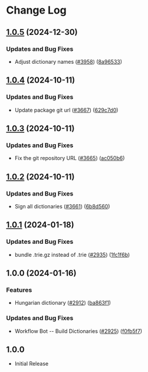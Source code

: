 # Change Log

## [1.0.5](https://github.com/khulnasoft/codetypo-dicts/compare/@codetypo/dict-hu-hu@1.0.4...@codetypo/dict-hu-hu@1.0.5) (2024-12-30)


### Updates and Bug Fixes

* Adjust dictionary names ([#3958](https://github.com/khulnasoft/codetypo-dicts/issues/3958)) ([8a96533](https://github.com/khulnasoft/codetypo-dicts/commit/8a96533bec21280103740868b81559437c413501))

## [1.0.4](https://github.com/khulnasoft/codetypo-dicts/compare/@codetypo/dict-hu-hu@1.0.3...@codetypo/dict-hu-hu@1.0.4) (2024-10-11)


### Updates and Bug Fixes

* Update package git url ([#3667](https://github.com/khulnasoft/codetypo-dicts/issues/3667)) ([629c7d0](https://github.com/khulnasoft/codetypo-dicts/commit/629c7d0a5e1bacad1d3874b1f8372edc3494ef97))

## [1.0.3](https://github.com/khulnasoft/codetypo-dicts/compare/@codetypo/dict-hu-hu@1.0.2...@codetypo/dict-hu-hu@1.0.3) (2024-10-11)


### Updates and Bug Fixes

* Fix the git repository URL ([#3665](https://github.com/khulnasoft/codetypo-dicts/issues/3665)) ([ac050b6](https://github.com/khulnasoft/codetypo-dicts/commit/ac050b697d57820109995e92fac5ccc32ced1723))

## [1.0.2](https://github.com/khulnasoft/codetypo-dicts/compare/@codetypo/dict-hu-hu@1.0.1...@codetypo/dict-hu-hu@1.0.2) (2024-10-11)


### Updates and Bug Fixes

* Sign all dictionaries ([#3661](https://github.com/khulnasoft/codetypo-dicts/issues/3661)) ([6b8d560](https://github.com/khulnasoft/codetypo-dicts/commit/6b8d560cf51a593458ce42bca415859f872cfc97))

## [1.0.1](https://github.com/khulnasoft/codetypo-dicts/compare/@codetypo/dict-hu-hu@1.0.0...@codetypo/dict-hu-hu@1.0.1) (2024-01-18)


### Updates and Bug Fixes

* bundle .trie.gz instead of .trie ([#2935](https://github.com/khulnasoft/codetypo-dicts/issues/2935)) ([1fc1f6b](https://github.com/khulnasoft/codetypo-dicts/commit/1fc1f6bd236ae43f391aa21b397b84135bcb3737))

## 1.0.0 (2024-01-16)


### Features

* Hungarian dictionary ([#2912](https://github.com/khulnasoft/codetypo-dicts/issues/2912)) ([ba863f1](https://github.com/khulnasoft/codetypo-dicts/commit/ba863f1c71665c9f095240b96a781f689a2f6338))


### Updates and Bug Fixes

* Workflow Bot -- Build Dictionaries ([#2925](https://github.com/khulnasoft/codetypo-dicts/issues/2925)) ([f0fb5f7](https://github.com/khulnasoft/codetypo-dicts/commit/f0fb5f76e1b87c20eae38b52dde1067d9375bcb1))

## 1.0.0

- Initial Release

